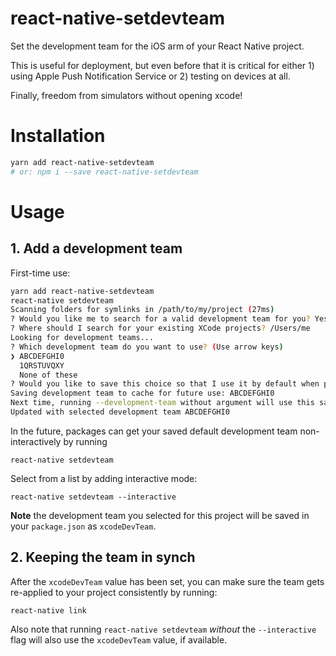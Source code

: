 # react-native-setdevteam

Set the development team for the iOS arm of your React Native project.

This is useful for deployment, but even before that it is critical for either 1) using Apple Push Notification Service or 2) testing on devices at all.

Finally, freedom from simulators without opening xcode!

# Installation

```bash
yarn add react-native-setdevteam
# or: npm i --save react-native-setdevteam
```

# Usage

## 1. Add a development team

First-time use:

```bash
yarn add react-native-setdevteam
react-native setdevteam
Scanning folders for symlinks in /path/to/my/project (27ms)
? Would you like me to search for a valid development team for you? Yes
? Where should I search for your existing XCode projects? /Users/me
Looking for development teams...
? Which development team do you want to use? (Use arrow keys)
❯ ABCDEFGHI0
  1QRSTUVQXY
  None of these
? Would you like to save this choice so that I use it by default when passing --development-team without arguments next time? Yes
Saving development team to cache for future use: ABCDEFGHI0
Next time, running --development-team without argument will use this saved value.
Updated with selected development team ABCDEFGHI0
```

In the future, packages can get your saved default development team non-interactively by running

```
react-native setdevteam
```

Select from a list by adding interactive mode:

```
react-native setdevteam --interactive
```

**Note** the development team you selected for this project will be saved in your `package.json` as `xcodeDevTeam`.

## 2. Keeping the team in synch

After the `xcodeDevTeam` value has been set, you can make sure the team gets re-applied to your project consistently by running:

```
react-native link
```

Also note that running `react-native setdevteam` _without_ the `--interactive` flag will also use the `xcodeDevTeam` value, if available.
